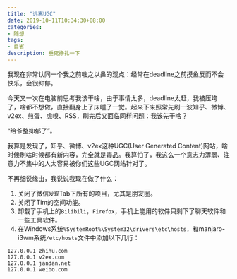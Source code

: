```yaml
---
title: "远离UGC"
date: 2019-10-11T10:34:30+08:00
categories:
- 随想
tags:
- 自省
description: 垂死挣扎一下
---
```


我现在非常认同一个我之前嗤之以鼻的观点：经常在deadline之前摸鱼反而不会快乐，会很抑郁。

今天又一次在电脑前思考我该干啥，由于事情太多，deadline太赶，我被压垮了，啥都不想做，直接翻身上了床睡了一觉。起来下来照常先刷一波知乎、微博、v2ex、煎蛋、虎嗅、RSS，刷完后又面临同样问题：我该先干啥？

“给爷整抑郁了”。

我算是发现了，知乎、微博、v2ex这种UGC(User Generated Content)网站，啥时候刷啥时候都有新内容，完全就是毒品。我算怕了，我这么一个意志力薄弱、注意力不集中的人太容易被你们这些UGC网站针对了。

不再细说缘由，我说说我现在做了什么：

1. 关闭了微信`发现`Tab下所有的项目，尤其是朋友圈。
2. 关闭了Tim的空间功能。
3. 卸载了手机上的`Bilibili`，`Firefox`，手机上能用的软件只剩下了聊天软件和一些工具软件。
4. 在Windows系统`%SystemRoot%\System32\drivers\etc\hosts`，和manjaro-i3wm系统`/etc/hosts`文件中添加以下几行：

```text
127.0.0.1 zhihu.com
127.0.0.1 v2ex.com
127.0.0.1 jandan.net
127.0.0.1 weibo.com
```